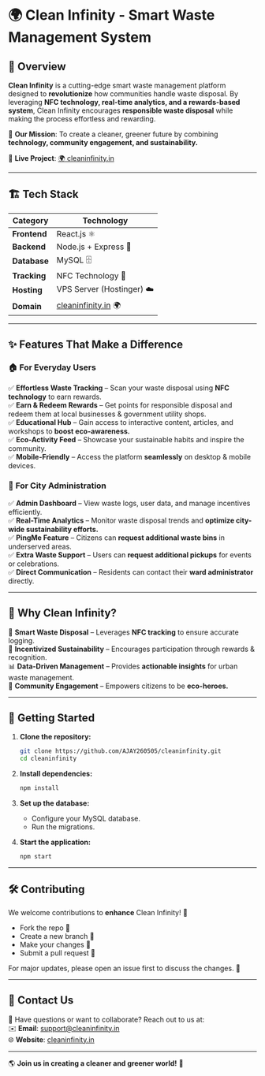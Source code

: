 # 🌍 Clean Infinity - Smart Waste Management System

## 🚀 Overview

**Clean Infinity** is a cutting-edge smart waste management platform designed to **revolutionize** how communities handle waste disposal. By leveraging **NFC technology, real-time analytics, and a rewards-based system**, Clean Infinity encourages **responsible waste disposal** while making the process effortless and rewarding.

🌱 **Our Mission**: To create a cleaner, greener future by combining **technology, community engagement, and sustainability.**

🔗 **Live Project**: [🌍 cleaninfinity.in](https://cleaninfinity.in)

---

## 🏗️ Tech Stack

| **Category**  | **Technology**  |
|--------------|----------------|
| **Frontend** | React.js ⚛️ |
| **Backend** | Node.js + Express 🚀 |
| **Database** | MySQL 🗄️ |
| **Tracking** | NFC Technology 📡 |
| **Hosting** | VPS Server (Hostinger) ☁️ |
| **Domain** | [cleaninfinity.in](https://cleaninfinity.in) 🌍 |

---

## ✨ Features That Make a Difference

### 🏠 **For Everyday Users**
✅ **Effortless Waste Tracking** – Scan your waste disposal using **NFC technology** to earn rewards.  
✅ **Earn & Redeem Rewards** – Get points for responsible disposal and redeem them at local businesses & government utility shops.  
✅ **Educational Hub** – Gain access to interactive content, articles, and workshops to **boost eco-awareness.**  
✅ **Eco-Activity Feed** – Showcase your sustainable habits and inspire the community.  
✅ **Mobile-Friendly** – Access the platform **seamlessly** on desktop & mobile devices.  

### 🏢 **For City Administration**
✅ **Admin Dashboard** – View waste logs, user data, and manage incentives efficiently.  
✅ **Real-Time Analytics** – Monitor waste disposal trends and **optimize city-wide sustainability efforts.**  
✅ **PingMe Feature** – Citizens can **request additional waste bins** in underserved areas.  
✅ **Extra Waste Support** – Users can **request additional pickups** for events or celebrations.  
✅ **Direct Communication** – Residents can contact their **ward administrator** directly.  

---

## 🌟 Why Clean Infinity?

🚛 **Smart Waste Disposal** – Leverages **NFC tracking** to ensure accurate logging.  
🎁 **Incentivized Sustainability** – Encourages participation through rewards & recognition.  
📊 **Data-Driven Management** – Provides **actionable insights** for urban waste management.  
🤝 **Community Engagement** – Empowers citizens to be **eco-heroes.**  

---

## 🔧 Getting Started

1. **Clone the repository:**  
   ```bash
   git clone https://github.com/AJAY260505/cleaninfinity.git
   cd cleaninfinity
   ```

2. **Install dependencies:**  
   ```bash
   npm install
   ```

3. **Set up the database:**  
   - Configure your MySQL database.
   - Run the migrations.

4. **Start the application:**  
   ```bash
   npm start
   ```

---

## 🛠️ Contributing

We welcome contributions to **enhance** Clean Infinity! 🚀  
- Fork the repo 📌
- Create a new branch 🌿
- Make your changes 🔨
- Submit a pull request 🔄

For major updates, please open an issue first to discuss the changes. 🙌

---

## 📩 Contact Us

💌 Have questions or want to collaborate? Reach out to us at:  
✉️ **Email**: support@cleaninfinity.in  
🌐 **Website**: [cleaninfinity.in](https://cleaninfinity.in)  

---

🌎 **Join us in creating a cleaner and greener world!** 🚀

